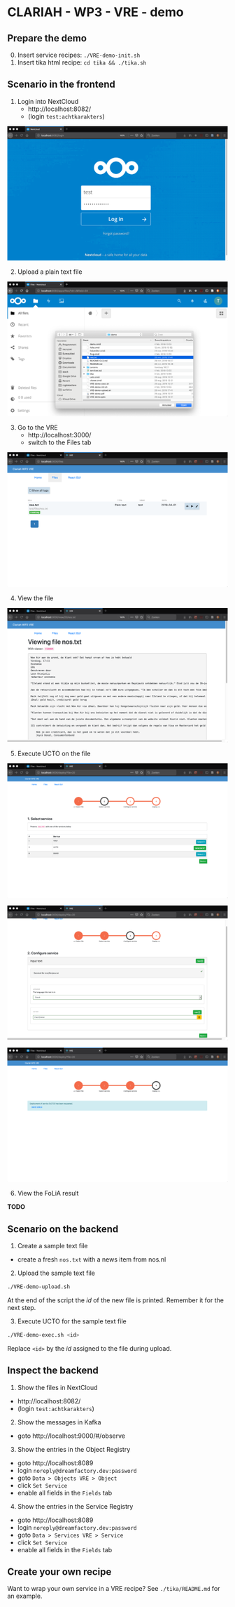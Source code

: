 # CLARIAH - WP3 - VRE - demo

## Prepare the demo

0. Insert service recipes: 
   `./VRE-demo-init.sh`
0. Insert tika html recipe:
   `cd tika && ./tika.sh`

## Scenario in the frontend

1. Login into NextCloud
   - http://localhost:8082/
   - (login `test:achtkarakters`)

  ![Login into NextCloud](screens/login-into-nextcloud.png)

2. Upload a plain text file

  ![Upload a plain text file](screens/upload-text-file.png)

3. Go to the VRE
   - http://localhost:3000/
   - switch to the Files tab

  ![The plain text file in the VRE](screens/text-file-in-vre.png)

4. View the file

  ![View the text file](screens/view-text-file.png)

5. Execute UCTO on the file

  ![Select UCTO on the text file](screens/select-ucto-service.png)

  ![Specify the UCTO parameters](screens/set-ucto-parameters.png)

  ![View for UCTO to complete](screens/wait-for-ucto-to-complete.png)

6. View the FoLiA result

  **TODO**

## Scenario on the backend

1. Create a sample text file
  - create a fresh `nos.txt` with a news item from nos.nl

2. Upload the sample text file

```sh
./VRE-demo-upload.sh
```

At the end of the script the _id_ of the new file is printed. Remember it for the next step.

3. Execute UCTO for the sample text file

```sh
./VRE-demo-exec.sh <id>
```

Replace `<id>` by the _id_ assigned to the file during upload.

## Inspect the backend

1. Show the files in NextCloud

  - http://localhost:8082/
  - (login `test:achtkarakters`)
  
2. Show the messages in Kafka
  
  - goto http://localhost:9000/#/observe

3. Show the entries in the Object Registry

  - goto http://localhost:8089
  - login `noreply@dreamfactory.dev:password`
  - goto `Data > Objects VRE > Object`
  - click `Set Service`
  - enable all fields in the `Fields` tab

4. Show the entries in the Service Registry

  - goto http://localhost:8089
  - login `noreply@dreamfactory.dev:password`
  - goto `Data > Services VRE > Service`
  - click `Set Service`
  - enable all fields in the `Fields` tab

## Create your own recipe
Want to wrap your own service in a VRE recipe? See `./tika/README.md` for an example.
